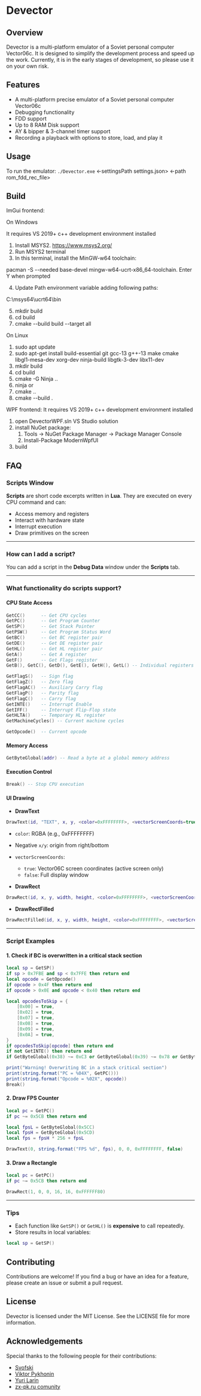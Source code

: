 # Devector

## Overview

Devector is a multi-platform emulator of a Soviet personal computer Vector06c. It is designed to simplify the development process and speed up the work. Currently, it is in the early stages of development, so please use it on your own risk.

## Features

- A multi-platform precise emulator of a Soviet personal computer Vector06c
- Debugging functionality
- FDD support
- Up to 8 RAM Disk support
- AY & bipper & 3-channel timer support
- Recording a playback with options to store, load, and play it

## Usage

To run the emulator: 
`./Devector.exe` <-settingsPath settings.json> <-path rom_fdd_rec_file>

## Build

ImGui frontend:

On Windows

It requires VS 2019+ c++ development environment installed
1. Install MSYS2. https://www.msys2.org/
2. Run MSYS2 terminal
3. In this terminal, install the MinGW-w64 toolchain: 

pacman -S --needed base-devel mingw-w64-ucrt-x86_64-toolchain. 
Enter Y when prompted

4. Update Path environment variable adding following paths:

C:\msys64\ucrt64\bin

5. mkdir build
6. cd build
7. cmake --build build --target all


On Linux
1. sudo apt update
2. sudo apt-get install build-essential git gcc-13 g++-13 make cmake libgl1-mesa-dev xorg-dev ninja-build libgtk-3-dev libx11-dev
3. mkdir build
3. cd build
4. cmake -G Ninja ..
5. ninja
or 
4. cmake ..
5. cmake --build .

WPF frontend:
It requires VS 2019+ c++ development environment installed
1. open DevectorWPF.sln VS Studio solution
2. install NuGet package:
    1. Tools -> NuGet Package Manager -> Package Manager Console
    2. Install-Package ModernWpfUI
3. build

## FAQ

### Scripts Window

**Scripts** are short code excerpts written in **Lua**. They are executed on every CPU command and can:

- Access memory and registers
- Interact with hardware state
- Interrupt execution
- Draw primitives on the screen

---

### How can I add a script?

You can add a script in the **Debug Data** window under the **Scripts** tab.

---

### What functionality do scripts support?

#### CPU State Access

```lua
GetCC()      -- Get CPU cycles
GetPC()      -- Get Program Counter
GetSP()      -- Get Stack Pointer
GetPSW()     -- Get Program Status Word
GetBC()      -- Get BC register pair
GetDE()      -- Get DE register pair
GetHL()      -- Get HL register pair
GetA()       -- Get A register
GetF()       -- Get Flags register
GetB(), GetC(), GetD(), GetE(), GetH(), GetL() -- Individual registers

GetFlagS()   -- Sign flag
GetFlagZ()   -- Zero flag
GetFlagAC()  -- Auxiliary Carry flag
GetFlagP()   -- Parity flag
GetFlagC()   -- Carry flag
GetINTE()    -- Interrupt Enable
GetIFF()     -- Interrupt Flip-Flop state
GetHLTA()    -- Temporary HL register
GetMachineCycles() -- Current machine cycles

GetOpcode()  -- Current opcode
```

#### Memory Access

```lua
GetByteGlobal(addr) -- Read a byte at a global memory address
```

#### Execution Control

```lua
Break() -- Stop CPU execution
```

#### UI Drawing

- **DrawText**

```lua
DrawText(id, "TEXT", x, y, <color=0xFFFFFFFF>, <vectorScreenCoords=true>)
```

- `color`: RGBA (e.g., 0xFFFFFFFF)

- Negative `x/y`: origin from right/bottom

- `vectorScreenCoords`:

  - `true`: Vector06C screen coordinates (active screen only)
  - `false`: Full display window

- **DrawRect**

```lua
DrawRect(id, x, y, width, height, <color=0xFFFFFFFF>, <vectorScreenCoords=true>)
```

- **DrawRectFilled**

```lua
DrawRectFilled(id, x, y, width, height, <color=0xFFFFFFFF>, <vectorScreenCoords=true>)
```

---

### Script Examples

#### 1. Check if BC is overwritten in a critical stack section

```lua
local sp = GetSP()
if sp > 0x7FBE and sp < 0x7FFE then return end
local opcode = GetOpcode()
if opcode > 0x4F then return end
if opcode > 0x0E and opcode < 0x40 then return end

local opcodesToSkip = {
    [0x00] = true,
    [0x02] = true,
    [0x07] = true,
    [0x08] = true,
    [0x09] = true,
    [0x0A] = true,
}
if opcodesToSkip[opcode] then return end
if not GetINTE() then return end
if GetByteGlobal(0x38) ~= 0xC3 or GetByteGlobal(0x39) ~= 0x78 or GetByteGlobal(0x3A) ~= 0x05 then return end

print("Warning! Overwriting BC in a stack critical section")
print(string.format("PC = %04X", GetPC()))
print(string.format("Opcode = %02X", opcode))
Break()
```

#### 2. Draw FPS Counter

```lua
local pc = GetPC()
if pc ~= 0x5CB then return end

local fpsL = GetByteGlobal(0x5CC)
local fpsH = GetByteGlobal(0x5CD)
local fps = fpsH * 256 + fpsL

DrawText(0, string.format("FPS %d", fps), 0, 0, 0xFFFFFFFF, false)
```

#### 3. Draw a Rectangle

```lua
local pc = GetPC()
if pc ~= 0x5CB then return end

DrawRect(1, 0, 0, 16, 16, 0xFFFFFF80)
```

---

### Tips

- Each function like `GetSP()` or `GetHL()` is **expensive** to call repeatedly.
- Store results in local variables:

```lua
local sp = GetSP()
```

## Contributing

Contributions are welcome! If you find a bug or have an idea for a feature, please create an issue or submit a pull request.

## License

Devector is licensed under the MIT License. See the LICENSE file for more information.

## Acknowledgements

Special thanks to the following people for their contributions:

- [Svofski](https://github.com/svofski)
- [Viktor Pykhonin](https://github.com/vpyk/)
- [Yuri Larin](https://github.com/ImproverX)
- [zx-pk.ru comunity](https://zx-pk.ru/)
